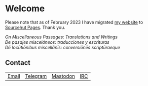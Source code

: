 <h1>Welcome</h1>
<p>
Please note that as of February 2023 I have migrated <a href= "https://robertoqs.org">my website</a> to <a href= "https://srht.site">Sourcehut Pages</a>. Thank you. 
<br>  
  
<i>On Miscellaneous Passages: Translations and Writings<br>
De pasajes misceláneos: traducciones y escrituras<br>
Dē locūtiōnibus miscellānīs: conversiōnēs scriptūraeque</i>
</p>

<h2>Contact</h2>

<table>
  <tbody>
    <tr>  
      <td><a href= "mailto:info@robertoqs.org">Email</a></td>
      <td><a href= "https://t.me/robertoqs">Telegram</a></td>
      <td><a rel="me" href="https://mastodon.social/@robertoqs">Mastodon</a></td>
      <td><a href= "https://web.libera.chat/#robertoqs">IRC</a></td>
    </tr>
  </tbody>
</p>
